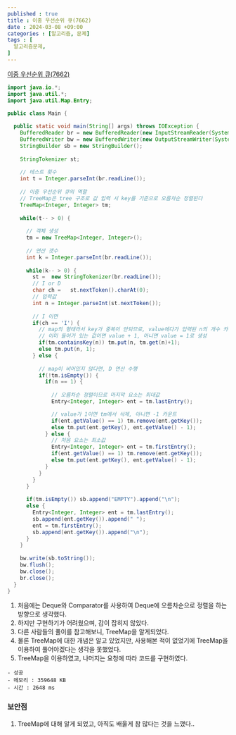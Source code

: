 ```yaml
---
published : true
title : 이중 우선순위 큐(7662)
date : 2024-03-08 +09:00
categories : [알고리즘, 문제]
tags : [
  알고리즘문제,
]
---
```

<!-- ![](/assets/img/Spring/aaaa.png){:style="border:1px solid #eaeaea; border-radius: 7px; padding: 0px;" } -->
<!-- ![](/assets/img/alg/4-1.png){:style="width:1000px" } -->

<a href="https://www.acmicpc.net/problem/7662" target="_blank">이중 우선순위 큐(7662)</a>

```java
import java.io.*;
import java.util.*;
import java.util.Map.Entry;

public class Main {
  
  public static void main(String[] args) throws IOException {
    BufferedReader br = new BufferedReader(new InputStreamReader(System.in));
    BufferedWriter bw = new BufferedWriter(new OutputStreamWriter(System.out));
    StringBuilder sb = new StringBuilder();
  
    StringTokenizer st;
    
    // 테스트 횟수
    int t = Integer.parseInt(br.readLine());
    
    // 이중 우선순위 큐의 역할
    // TreeMap은 tree 구조로 값 입력 시 key를 기준으로 오름차순 정렬된다
    TreeMap<Integer, Integer> tm;
    
    while(t-- > 0) {
      
      // 객체 생성
      tm = new TreeMap<Integer, Integer>();
    
      // 연산 갯수
      int k = Integer.parseInt(br.readLine());
      
      while(k-- > 0) {
        st =  new StringTokenizer(br.readLine());
        // I or D
        char ch =   st.nextToken().charAt(0);
        // 입력값
        int n = Integer.parseInt(st.nextToken());
        
        // I 이면
        if(ch == 'I') {
          // map의 형태라서 key가 중복이 안되므로, value에다가 입력된 n의 개수 카운팅
          // 이미 들어가 있는 값이면 value + 1, 아니면 value = 1로 생성
          if(tm.containsKey(n)) tm.put(n, tm.get(n)+1);
          else tm.put(n, 1);
        } else {
          
          // map이 비어있지 않다면, D 연산 수행
          if(!tm.isEmpty()) {
            if(n == 1) {
              
              // 오름차순 정렬이므로 마지막 요소는 최대값
              Entry<Integer, Integer> ent = tm.lastEntry();

              // value가 1이면 tm에서 삭제, 아니면 -1 카운트
              if(ent.getValue() == 1) tm.remove(ent.getKey());
              else tm.put(ent.getKey(), ent.getValue() - 1);
            } else {
              // 처음 요소는 최소값
              Entry<Integer, Integer> ent = tm.firstEntry();
              if(ent.getValue() == 1) tm.remove(ent.getKey());
              else tm.put(ent.getKey(), ent.getValue() - 1);
            }
          }
        }
      }
      
      if(tm.isEmpty()) sb.append("EMPTY").append("\n");
      else {
        Entry<Integer, Integer> ent = tm.lastEntry();
        sb.append(ent.getKey()).append(" ");
        ent = tm.firstEntry();
        sb.append(ent.getKey()).append("\n");
      }
    }
    
    bw.write(sb.toString());
    bw.flush();
    bw.close();
    br.close();
  }
}
```

1. 처음에는 Deque와 Comparator를 사용하여 Deque에 오름차순으로 정렬을 하는 방향으로 생각했다.
2. 하지만 구현하기가 어려웠으며, 감이 잡히지 않았다.
3. 다른 사람들의 풀이를 참고해보니, TreeMap을 알게되었다.
4. 물론 TreeMap에 대한 개념은 알고 있었지만, 사용해본 적이 없었기에 TreeMap을 이용하여 풀어야겠다는 생각을 못했었다.
5. TreeMap을 이용하였고, 나머지는 요청에 따라 코드를 구현하였다.

```
- 성공
- 메모리 : 359648 KB
- 시간 : 2648 ms
```

### 보안점
1. TreeMap에 대해 알게 되었고, 아직도 배울게 참 많다는 것을 느꼈다..
